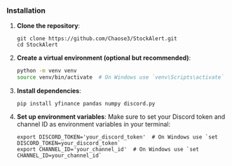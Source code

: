 ### Installation

1. **Clone the repository**:
   ```
   git clone https://github.com/Chaose3/StockAlert.git
   cd StockAlert
   ```

2. **Create a virtual environment (optional but recommended)**:
   ```bash
   python -m venv venv
   source venv/bin/activate  # On Windows use `venv\Scripts\activate`
   ```

3. **Install dependencies**:
   ```
   pip install yfinance pandas numpy discord.py
   ```

4. **Set up environment variables**:
   Make sure to set your Discord token and channel ID as environment variables in your terminal:
   ```
   export DISCORD_TOKEN='your_discord_token'  # On Windows use `set DISCORD_TOKEN=your_discord_token`
   export CHANNEL_ID='your_channel_id'  # On Windows use `set CHANNEL_ID=your_channel_id`
   ```
